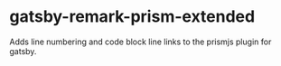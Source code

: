 # gatsby-remark-prism-extended
Adds line numbering and code block line links to the prismjs plugin for gatsby.
